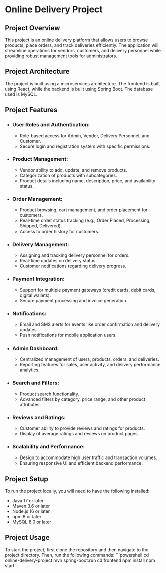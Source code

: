 <h1>Online Delivery Project</h1>
<h2>Project Overview</h2>
This project is an online delivery platform that allows users to browse products, place orders, and track deliveries efficiently. The application will streamline operations for vendors, customers, and delivery personnel while providing robust management tools for administrators.

<h2>Project Architecture</h2>
The project is built using a microservices architecture. The frontend is built using React, while the backend is built using Spring Boot. The database used is MySQL.

<h2>Project Features</h2>
<ul>
<li><h3>User Roles and Authentication:</h3>
<ul>
<li>Role-based access for Admin, Vendor, Delivery Personnel, and Customer.</li>
<li>Secure login and registration system with specific permissions.</li>
</ul>
</li>
<li>
<h3>Product Management:</h3>
<ul>
<li>Vendor ability to add, update, and remove products.</li>
<li>Categorization of products with subcategories.</li>
<li>Product details including name, description, price, and availability status.</li>
</ul>
</li>
<li>
<h3>Order Management:</h3>
<ul>
<li>Product browsing, cart management, and order placement for customers.</li>
<li>Real-time order status tracking (e.g., Order Placed, Processing, Shipped, Delivered).</li>
<li>Access to order history for customers.</li>
</ul>
</li>
<li><h3>Delivery Management:</h3>
<ul>
<li>Assigning and tracking delivery personnel for orders.</li>
<li>Real-time updates on delivery status.</li>
<li>Customer notifications regarding delivery progress.</li>
</ul>
</li>
<li>
<h3>Payment Integration:</h3>
<ul>
<li>Support for multiple payment gateways (credit cards, debit cards, digital wallets).</li>
<li>Secure payment processing and invoice generation.</li>
</ul>
</li>
<li>
<h3>Notifications:</h3>
<ul>
<li>Email and SMS alerts for events like order confirmation and delivery updates.</li>
<li>Push notifications for mobile application users.</li>
</ul>
</li>
<li>
<h3>Admin Dashboard:</h3>
<ul>
<li>Centralized management of users, products, orders, and deliveries.</li>
<li>Reporting features for sales, user activity, and delivery performance analytics.</li>
</ul>
</li>
<li>
<h3>Search and Filters:</h3>
<ul>
<li>Product search functionality.</li>
<li>Advanced filters by category, price range, and other product attributes.</li>
</ul>
</li>
<li>
<h3>Reviews and Ratings:</h3>
<ul>
<li>Customer ability to provide reviews and ratings for products.</li>
<li>Display of average ratings and reviews on product pages.</li>
</ul>
</li>
<li>
<h3>Scalability and Performance:</h3>
<ul>
<li>Design to accommodate high user traffic and transaction volumes.</li>
<li>Ensuring responsive UI and efficient backend performance.</li>
</ul>
</li>
</ul>
<h2>Project Setup</h2>
To run the project locally, you will need to have the following installed:
<ul>
<li>Java 17 or later</li>
<li>Maven 3.6 or later</li>
<li>Node.js 16 or later</li>
<li>npm 8 or later</li>
<li>MySQL 8.0 or later</li>
</ul>
<h2>Project Usage</h2>
To start the project, first clone the repository and then navigate to the project directory. Then, run the following commands:
```powershell
cd online-delivery-project
mvn spring-boot:run
cd frontend
npm install
npm start
